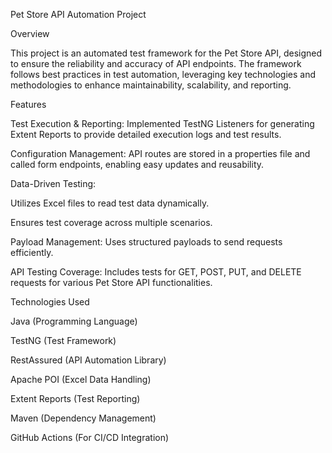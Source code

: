 Pet Store API Automation Project

Overview

This project is an automated test framework for the Pet Store API, designed to ensure the reliability and accuracy of API endpoints. The framework follows best practices in test automation, leveraging key technologies and methodologies to enhance maintainability, scalability, and reporting.

Features

Test Execution & Reporting: Implemented TestNG Listeners for generating Extent Reports to provide detailed execution logs and test results.

Configuration Management: API routes are stored in a properties file and called form endpoints, enabling easy updates and reusability.

Data-Driven Testing:

Utilizes Excel files to read test data dynamically.

Ensures test coverage across multiple scenarios.

Payload Management: Uses structured payloads to send requests efficiently.

API Testing Coverage: Includes tests for GET, POST, PUT, and DELETE requests for various Pet Store API functionalities.

Technologies Used

Java (Programming Language)

TestNG (Test Framework)

RestAssured (API Automation Library)

Apache POI (Excel Data Handling)

Extent Reports (Test Reporting)

Maven (Dependency Management)

GitHub Actions (For CI/CD Integration)
